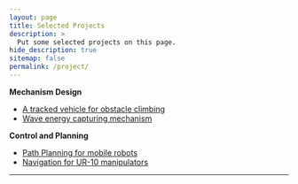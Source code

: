 ```yaml
---
layout: page
title: Selected Projects
description: >
  Put some selected projects on this page.
hide_description: true
sitemap: false
permalink: /project/
---
```

<!-- <img src="assets/img/plan_pic1.png" style="zoom:90%; float:right; padding:37px;" />
## Path Planning
In this project, we implemented a **path planning package** for a turtlebot
in a pre-mapped environment.

- Implemented the **A* algorithm** in ROS with both C++ and Python.
- Smoothed the path based on the **Floyd path smoothing algorithm**.
- Developed an interactive interface in Rviz.
- Compare the efficiency between C++ and Python implementation.

---
<img src="assets/img/UR10_pic3.png" style="zoom:70%; float:right; padding:39px;" />
## Navigation
In this project, we accomplished a stacking task with a UR-10 manipulator in
MATLAB/Simulink.

- Implemented the **(inverse) kinematic and dynamic methods** of UR-10 manipulators
based on POE.
- Designed an **artificial potential field** algorithm with **self-collision avoidance**
for path planning.
- Developed the trajectory planning with **cubic splines** based on **dynamic programming**. -->
**Mechanism Design**
- [A tracked vehicle for obstacle climbing](/research/tracked/)
- [Wave energy capturing mechanism](/research/mechanism/)

**Control and Planning**
- [Path Planning for mobile robots](/research/path-plan/)
- [Navigation for UR-10 manipulators](/research/ur10-nav/#navigation)


---
